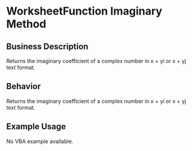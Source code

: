 # WorksheetFunction Imaginary Method

## Business Description
Returns the imaginary coefficient of a complex number in x + yi or x + yj text format.

## Behavior
Returns the imaginary coefficient of a complex number in x + yi or x + yj text format.

## Example Usage
No VBA example available.
